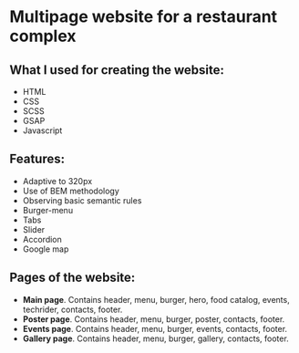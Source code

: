 # Multipage website for a restaurant complex
## What I used for creating the website:
- HTML
- CSS
- SCSS
- GSAP
- Javascript
## Features:
- Adaptive to 320px
- Use of BEM methodology
- Observing basic semantic rules
- Burger-menu
- Tabs
- Slider
- Accordion
- Google map
## Pages of the website:
- **Main page**. Contains header, menu, burger, hero, food catalog, events, techrider, contacts, footer.
- **Poster page**. Contains header, menu, burger, poster, contacts, footer.
- **Events page**. Contains header, menu, burger, events, contacts, footer.
- **Gallery page**. Contains header, menu, burger, gallery, contacts, footer.